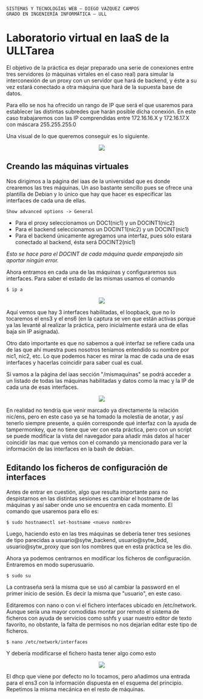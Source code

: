 ```
SISTEMAS Y TECNOLOGÍAS WEB — DIEGO VÁZQUEZ CAMPOS
GRADO EN INGENIERÍA INFORMÁTICA — ULL
```
# Laboratorio virtual en IaaS de la ULLTarea
El objetivo de la práctica es dejar preparado una serie de conexiones entre tres servidores (o máquinas virtales en el caso real) para simular la interconexión de un proxy con un servidor que hará de backend, y éste a su vez estará conectado a otra máquina que hará de la supuesta base de datos. 

Para ello se nos ha ofrecido un rango de IP que será el que usaremos para establecer las distintas subredes que harán posible dicha conexión. En este caso trabajaremos con las IP comprendidas entre 172.16.16.X y 172.16.17.X con máscara 255.255.255.0

Una visual de lo que queremos conseguir es lo siguiente.


<p align="center">
  <img src="https://github.com/monnizou/SYTW/blob/master/P1/imgs/diagram.png"/>
</p>

## Creando las máquinas virtuales
Nos dirigimos a la página del iaas de la universidad que es donde crearemos las tres máquinas. Un aso bastante sencillo pues se ofrece una plantilla de Debian y lo único que hay que hacer es especificar las interfaces de cada una de ellas.

```
Show advanced options -> General
```
- Para el proxy seleccionamos un DOC1(nic1) y un DOCINT1(nic2)
- Para el backend seleccionamos un DOCINT1(nic2) y un DOCINT(nic1)
- Para el backend únicamente agregamos una interfaz, pues sólo estara conectado al backend, ésta será DOCINT2(nic1)

*Esto se hace para el DOCINT de cada máquina quede emparejado sin aportar ningún error.*

Ahora entramos en cada una de las máquinas y configuraremos sus interfaces. Para saber el estado de las mismas usamos el comando
```console
$ ip a
```
<p align="center">
  <img src="https://github.com/monnizou/SYTW/blob/master/P1/imgs/captu1.png"/>
</p>
Aquí vemos que hay 3 interfaces habilitadas, el loopback, que no lo tocaremos el ens3 y el ens6 (en la captura se ven que están activas porque ya las levanté al realizar la práctica, pero inicialmente estará una de ellas baja sin IP asignada). 

Otro dato importante es que no sabemos a qué interfaz se refiere cada una de las que ahí muestra pues nosotros teníamos entendido su nombre por nic1, nic2, etc. Lo que podemos hacer es mirar la mac de cada una de esas interfaces y hacerlas coincidir para saber cual es cual. 

Si vamos a la página del iaas sección "/mismaquinas" se podrá acceder a un listado de todas las máquinas habilitadas y datos como la mac y la IP de cada una de esas interfaces.
<p align="center">
  <img src="https://github.com/monnizou/SYTW/blob/master/P1/imgs/screen2.png"/>
</p>

En realidad no tendría que venir marcado ya directamente la relación nic/ens, pero en este caso ya se ha tomado la molestia de anotar, y así tenerlo siempre presente, a quién corresponde qué interfaz con la ayuda de tampermonkey, que no tiene que ver con esta práctica, pero con un script se puede modificar la vista del navegador para añadir más datos al hacer coincidir las mac que vemos con el comando ya mencionado para ver la información de las interfaces en la bash de debian.

## Editando los ficheros de configuración de interfaces
Antes de entrar en cuestión, algo que resulta importante para no despistarnos en las distintas sesiones es cambiar el hostname de las máquinas y así saber onde uno se encuentra en cada momento. El comando que usaremos para ello es:
```console
$ sudo hostnamectl set-hostname <nuevo nombre>
```
Luego, haciendo esto en las tres máquinas se debería tener tres sesiones de tipo parecidas a usuario@sytw_backend, usuario@sytw_bdd, usuario@sytw_proxy que son los nombres que en esta práctica se les dio.

Ahora ya podemos centrarnos en modificar los ficheros de configuración. Entraremos en modo superusuario.
```console
$ sudo su
```
La contraseña será la misma que se usó al cambiar la password en el primer inicio de sesión. Es decir la misma que "usuario", en este caso.

Editaremos con nano o con vi el fichero interfaces ubicado en /etc/network. Aunque sería una mayor comodidas montar por remoto el sistema de ficheros con ayuda de servicios como sshfs y usar nuestro editor de texto favorito, no obstante, la falta de permisos no nos dejarían editar este tipo de ficheros.
```console
$ nano /etc/network/interfaces
```
Y debería modificarse el fichero hasta tener algo como esto

<p align="center">
  <img src="https://github.com/monnizou/SYTW/blob/master/P1/imgs/proxy_screen.png"/>
</p>

El dhcp que viene por defecto no lo tocamos, pero añadimos una entrada para el ens3 con la información dispuesta en el esquema del principio. Repetimos la misma mecánica en el resto de máquinas.


